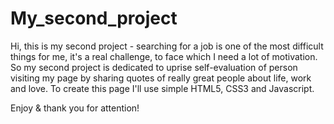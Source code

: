 # My_second_project

Hi,
this is my second project - searching for a job is one of the most difficult things for me, it's a real challenge, to face which I need a lot of motivation. So my second project is dedicated to uprise self-evaluation of person visiting my page by sharing quotes of really great people about life, work and love.
To create this page I'll use simple HTML5, CSS3 and Javascript.

Enjoy & thank you for attention!

